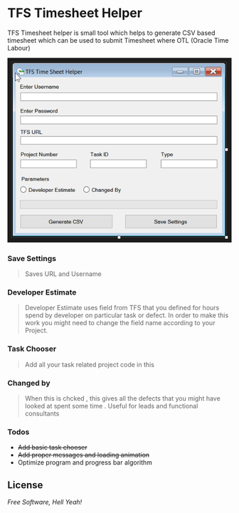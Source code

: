 # TFS Timesheet Helper
TFS Timesheet helper is small tool which helps to generate CSV based timesheet which can be used to submit Timesheet where OTL (Oracle Time Labour)

![Alt text](/tfstimesheet.png?raw=true "Optional Title")


### Save Settings
> Saves URL and Username 

### Developer Estimate
> Developer Estimate uses field from TFS that you defined for hours spend by developer on particular task or defect. 
In order to make this work you might need to change the field name according to your Project.

### Task Chooser
> Add all your task related project code in this 

### Changed by
> When this is chcked , this gives all the defects that you might have looked at spent some time .
  Useful for leads and functional consultants

### Todos

 - ~~Add basic task chooser~~
 - ~~Add proper messages and loading animation~~
 - Optimize program and progress bar algorithm

License
----
*Free Software, Hell Yeah!*
